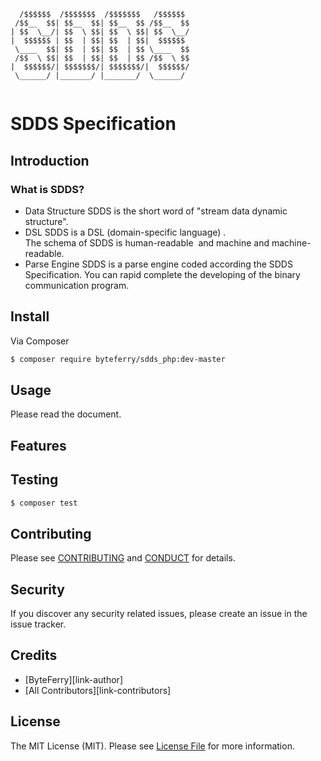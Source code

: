 ﻿```
  /$$$$$$  /$$$$$$$  /$$$$$$$   /$$$$$$ 
 /$$__  $$| $$__  $$| $$__  $$ /$$__  $$
| $$  \__/| $$  \ $$| $$  \ $$| $$  \__/
|  $$$$$$ | $$  | $$| $$  | $$|  $$$$$$ 
 \____  $$| $$  | $$| $$  | $$ \____  $$
 /$$  \ $$| $$  | $$| $$  | $$ /$$  \ $$
|  $$$$$$/| $$$$$$$/| $$$$$$$/|  $$$$$$/
 \______/ |_______/ |_______/  \______/ 
 
```
# SDDS Specification

## Introduction

### What is SDDS?
    
* Data Structure
SDDS is the short word of "stream data dynamic structure".
* DSL
SDDS is a DSL (domain-specific language) .  
The schema of SDDS is human-readable  and machine and machine-readable.   
* Parse Engine 
SDDS is a parse engine coded according the SDDS Specification. You can rapid complete the developing of the binary communication program.  
 

## Install

Via Composer

``` bash
$ composer require byteferry/sdds_php:dev-master
```

## Usage

Please read the document.
    
    
## Features

 
    
## Testing

``` bash
$ composer test
```

## Contributing
    
Please see [CONTRIBUTING](CONTRIBUTING.md) and [CONDUCT](CONDUCT.md) for details.
    
## Security
    
If you discover any security related issues, please create an issue in the issue tracker.
    
## Credits

- [ByteFerry][link-author]
- [All Contributors][link-contributors]

## License
   
The MIT License (MIT). Please see [License File](LICENSE.md) for more information.
    

